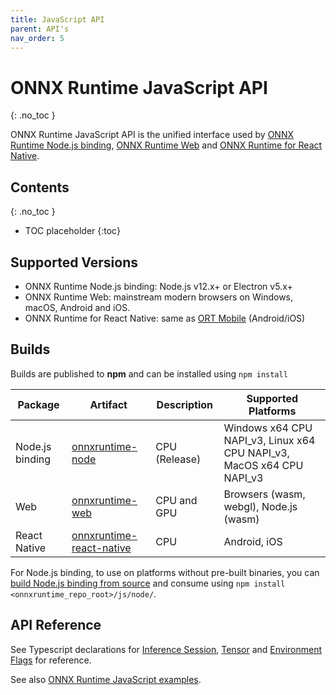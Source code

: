 ```yaml
---
title: JavaScript API
parent: API's
nav_order: 5
---
```


# ONNX Runtime JavaScript API
{: .no_toc }

ONNX Runtime JavaScript API is the unified interface used by [ONNX Runtime Node.js binding](https://github.com/microsoft/onnxruntime/tree/master/js/node), [ONNX Runtime Web](https://github.com/microsoft/onnxruntime/tree/master/js/web) and [ONNX Runtime for React Native](https://github.com/microsoft/onnxruntime/tree/master/js/react_native).

## Contents
{: .no_toc }

* TOC placeholder
{:toc}


## Supported Versions

- ONNX Runtime Node.js binding: Node.js v12.x+ or Electron v5.x+
- ONNX Runtime Web: mainstream modern browsers on Windows, macOS, Android and iOS.
- ONNX Runtime for React Native: same as [ORT Mobile](../mobile/prebuilt-package) (Android/iOS)

## Builds

Builds are published to **npm** and can be installed using `npm install`

| Package | Artifact  | Description | Supported Platforms |
|---------|-----------|-------------|---------------------|
|Node.js binding|[onnxruntime-node](https://www.npmjs.com/package/onnxruntime-node)|CPU (Release)| Windows x64 CPU NAPI_v3, Linux x64 CPU NAPI_v3, MacOS x64 CPU NAPI_v3|
|Web|[onnxruntime-web](https://www.npmjs.com/package/onnxruntime-web)|CPU and GPU|Browsers (wasm, webgl), Node.js (wasm)|
|React Native|[onnxruntime-react-native](https://www.npmjs.com/package/onnxruntime-react-native)|CPU|Android, iOS|

For Node.js binding, to use on platforms without pre-built binaries, you can [build Node.js binding from source](../../how-to/build/inferencing.md#apis-and-language-bindings) and consume using `npm install <onnxruntime_repo_root>/js/node/`.

## API Reference
See Typescript declarations for [Inference Session](https://github.com/microsoft/onnxruntime/blob/master/js/common/lib/inference-session.ts), [Tensor](https://github.com/microsoft/onnxruntime/blob/master/js/common/lib/tensor.ts) and [Environment Flags](https://github.com/microsoft/onnxruntime/blob/master/js/common/lib/env.ts) for reference.

See also [ONNX Runtime JavaScript examples](https://github.com/microsoft/onnxruntime-inference-examples/tree/main/js).
